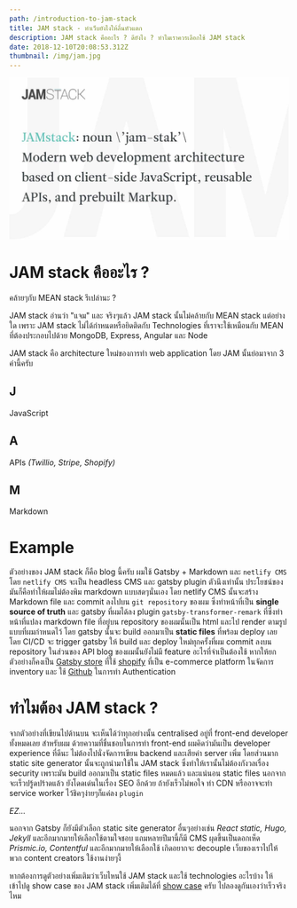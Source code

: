 ```yaml
---
path: /introduction-to-jam-stack
title: JAM stack - ทำเว็บยังไงให้ลื่นหัวแตก
description: JAM stack คืออะไร ? ดียังไง ? ทำไมเราควรเลือกใช้ JAM stack
date: 2018-12-10T20:08:53.312Z
thumbnail: /img/jam.jpg
---
```

![Jam stack](/img/jam.jpg)

# JAM stack คืออะไร ?

คล้ายๆกับ MEAN stack รึเปล่านะ ? 

JAM stack อ่านว่า "แจม" และ จริงๆแล้ว JAM stack นั้นไม่คล้ายกับ MEAN stack แต่อย่างใด เพราะ JAM stack ไม่ได้กำหนดหรือยิดติดกับ Technologies ที่เราจะใช้เหมือนกับ MEAN ที่ต้องประกอบไปด้วย MongoDB, Express, Angular และ Node 

JAM stack คือ architecture ใหม่ของการทำ web application โดย JAM นั้นย่อมาจาก 3 คำนี้ครับ

## J

JavaScript

## A

APIs _(Twillio, Stripe, Shopify)_

## M

Markdown

# Example

ตัวอย่างของ JAM stack ก็คือ blog นี้ครับ ผมใช้ Gatsby + Markdown และ `netlify CMS` โดย `netlify CMS` จะเป็น headless CMS และ gatsby plugin ตัวนึงเท่านั้น ประโยชน์ของมันก็คือทำให้ผมไม่ต้องพิม markdown แบบสดๆนั่นเอง โดย netlify CMS นั้นจะสร้าง Markdown file และ commit ลงไปบน `git repository` ของผม ซึ่งทำหน้าที่เป็น **single source of truth** และ gatsby ที่ผมได้ลง plugin `gatsby-transformer-remark` ที่ซึ่งทำหน้าที่แปลง markdown file ที่อยู่บน repository ของผมนั้นเป็น html และไป render ตามรูปแบบที่ผมกำหนดไว้ โดย gatsby นั้นจะ build ออกมาเป็น **static files** ที่พร้อม deploy เลย โดย CI/CD จะ trigger gatsby ให้ build และ deploy ใหม่ทุกครั้งที่ผม commit ลงบน repository ในส่วนของ API blog ของผมนั้นยังไม่มี feature อะไรที่จำเป็นต้องใช้ หากให้ยกตัวอย่างก็คงเป็น [Gatsby store](https://store.gatsbyjs.org) ที่ใช้ [shopify](https://www.shopify.com) ที่เป็น e-commerce platform ในจัดการ inventory และ ใช้ [Github](https://github.com) ในการทำ Authentication

# ทำไมต้อง JAM stack ?

จากตัวอย่างที่เขียนไปด้านบน จะเห็นได้ว่าทุกอย่างนั้น centralised อยู่ที่ front-end developer ทั้งหมดเลย สำหรับผม ด้วยความที่ชื่นชอบในการทำ front-end ผมคิดว่ามันเป็น developer experience ที่ดีนะ ไม่ต้องไปนั่งจัดการเขียน backend และเสียค่า server เพิ่ม โดยส่วนมาก static site generator นั้นจะถูกนำมาใช้ใน JAM stack ซึ่งทำให้เรานั้นไม่ต้องกังวลเรื่อง security เพราะมัน build ออกมาเป็น static files หมดแล้ว และแน่นอน static files นอกจากจะเร็วปรู้ดปร้าดแล้ว ยังโดดเด่นในเรื่อง SEO อีกด้วย ถ้ายังเร็วไม่พอใจ ทำ CDN หรืออาจจะทำ service worker ไว้ชิคๆง่ายๆก็แค่ลง `plugin`

_EZ..._

นอกจาก Gatsby ก็ยังมีตัวเลือก static site generator อื่นๆอย่างเช่น _React static, Hugo, Jekyll_ และอีกมากมายให้เลือกใช้ตามใจชอบ แถมหลายปีมานี้ก็มี CMS ผุดขึ้นเป็นดอกเห็ด _Prismic.io, Contentful_ และอีกมากมายให้เลือกใช้ เกิดอยากจะ decouple เว็บของเราไปให้พวก content creators ใช้งานง่ายๆงี้

หากต้องการดูตัวอย่างเพิ่มเติมว่าเว็บไหนใช้ JAM stack และใช้ technologies อะไรบ้าง ให้เข้าไปดู show case ของ JAM stack เพิ่มเติมได้ที่ [show case](https://jamstack.org/examples/) ครับ ไปลองดูกันเองว่าเร็วจริงไหม

